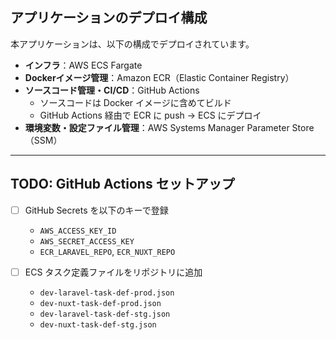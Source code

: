 ## アプリケーションのデプロイ構成

本アプリケーションは、以下の構成でデプロイされています。

- **インフラ**：AWS ECS Fargate
- **Dockerイメージ管理**：Amazon ECR（Elastic Container Registry）
- **ソースコード管理・CI/CD**：GitHub Actions
  - ソースコードは Docker イメージに含めてビルド
  - GitHub Actions 経由で ECR に push → ECS にデプロイ
- **環境変数・設定ファイル管理**：AWS Systems Manager Parameter Store（SSM）

---

## TODO: GitHub Actions セットアップ

- [ ] GitHub Secrets を以下のキーで登録
  - `AWS_ACCESS_KEY_ID`
  - `AWS_SECRET_ACCESS_KEY`
  - `ECR_LARAVEL_REPO`, `ECR_NUXT_REPO`

- [ ] ECS タスク定義ファイルをリポジトリに追加
  - `dev-laravel-task-def-prod.json`
  - `dev-nuxt-task-def-prod.json`
  - `dev-laravel-task-def-stg.json`
  - `dev-nuxt-task-def-stg.json`
